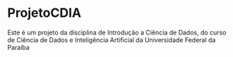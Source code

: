 # ProjetoCDIA
Este é um projeto da disciplina de Introdução a Ciência de Dados, do curso de Ciência de Dados e Inteligência Artificial da Universidade Federal da Paraíba
